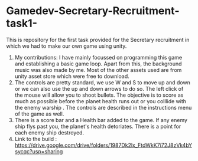 # Gamedev-Secretary-Recruitment-task1-
This is repository for the first task provided for the Secretary recruitment in which we had to make our own game using unity. 
1) My contributions: I have mainly focussed on programming this game and establishing a basic game loop. Apart from this, the background music was also made by me. Most of the other assets used are from unity asset store which were free to download.
2) The controls are pretty standard, we use W and S to move up and down or we can also use the up and down arrows to do so. The left click of the mouse will allow you to shoot bullets. The objective is to score as much as possible before the planet health runs out or you colllide with the enemy warship . The controls are described in the instructions menu of the game as well.
3) There is a score bar and a Health bar added to the game. If any enemy ship flys past you, the planet's health detoriates. There is a point for each enemy ship destroyed.
4) Link to the build : https://drive.google.com/drive/folders/1987Dk2lx_FtdWkK7i72J8zVk4bYsycqc?usp=sharing
